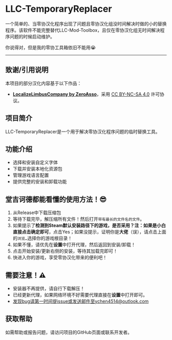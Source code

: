 # LLC-TemporaryReplacer
一个简单的、当零协汉化程序出现了问题且零协汉化组没时间解决时做的小的替换程序。该软件不能完整替代LLC-Mod-Toolbox，且仅在零协汉化组无时间解决程序问题的时候启动维护。

你说得对，但是我的零协工具箱依旧不能用😭

---
## 致谢/引用说明
本项目的部分汉化内容基于以下作品：
- **[LocalizeLimbusCompany by ZeroAsso](https://github.com/LocalizeLimbusCompany/LocalizeLimbusCompany)**，采用 [CC BY-NC-SA 4.0](https://creativecommons.org/licenses/by-nc-sa/4.0/) 许可协议。

## 项目简介
LLC-TemporaryReplacer是一个用于解决零协汉化程序问题的临时替换工具。

## 功能介绍
- 选择和安装自定义字体
- 下载并安装本地化资源包
- 管理游戏语言配置
- 提供完整的安装和卸载功能

## 堂吉诃德都能看懂的使用方法！😎
1. 从Release中下载压缩包
2. 等待下载完毕，解压缩所有文件！然后打开`带有最长的文件名的文件`。
3. 如果提示了**检测到Steam默认安装路径下的游戏，是否采用？注：如果是小白直接点击确定即可**，点击Yes；如果没提示，证明你是**大佬**（误），请点击上面的`浏览…`选择你的游戏根目录！
4. 如果不懂，请优先在**设置**中打开代理，然后返回到安装/卸载！
5. 点击开始安装/更新右侧的安装，等待其加载完即可！
6. 快进入你的游戏，享受零协汉化带来的便利吧！

## 需要注意！⚠
- 安装器不再提供，请自行下载解压！
- 已经更新代理，如果网络环境不好需要代理直接在**设置**中打开即可。
- 发现bug请第一时间提issue或发送邮件至ychen4514@outlook.com

## 获取帮助
如需帮助或报告问题，请访问项目的GitHub页面或联系开发者。

